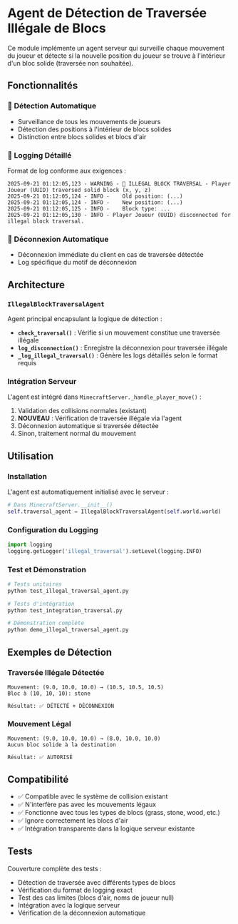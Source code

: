 # Agent de Détection de Traversée Illégale de Blocs

Ce module implémente un agent serveur qui surveille chaque mouvement du joueur et détecte si la nouvelle position du joueur se trouve à l'intérieur d'un bloc solide (traversée non souhaitée).

## Fonctionnalités

### 🚨 Détection Automatique
- Surveillance de tous les mouvements de joueurs
- Détection des positions à l'intérieur de blocs solides
- Distinction entre blocs solides et blocs d'air

### 📝 Logging Détaillé
Format de log conforme aux exigences :

```
2025-09-21 01:12:05,123 - WARNING - 🚨 ILLEGAL BLOCK TRAVERSAL - Player Joueur (UUID) traversed solid block (x, y, z)
2025-09-21 01:12:05,124 - INFO -    Old position: (...)
2025-09-21 01:12:05,124 - INFO -    New position: (...)
2025-09-21 01:12:05,125 - INFO -    Block type: ...
2025-09-21 01:12:05,130 - INFO - Player Joueur (UUID) disconnected for illegal block traversal.
```

### 🔌 Déconnexion Automatique
- Déconnexion immédiate du client en cas de traversée détectée
- Log spécifique du motif de déconnexion

## Architecture

### `IllegalBlockTraversalAgent`
Agent principal encapsulant la logique de détection :

- **`check_traversal()`** : Vérifie si un mouvement constitue une traversée illégale
- **`log_disconnection()`** : Enregistre la déconnexion pour traversée illégale  
- **`_log_illegal_traversal()`** : Génère les logs détaillés selon le format requis

### Intégration Serveur
L'agent est intégré dans `MinecraftServer._handle_player_move()` :

1. Validation des collisions normales (existant)
2. **NOUVEAU** : Vérification de traversée illégale via l'agent
3. Déconnexion automatique si traversée détectée
4. Sinon, traitement normal du mouvement

## Utilisation

### Installation
L'agent est automatiquement initialisé avec le serveur :

```python
# Dans MinecraftServer.__init__()
self.traversal_agent = IllegalBlockTraversalAgent(self.world.world)
```

### Configuration du Logging
```python
import logging
logging.getLogger('illegal_traversal').setLevel(logging.INFO)
```

### Test et Démonstration
```bash
# Tests unitaires
python test_illegal_traversal_agent.py

# Tests d'intégration  
python test_integration_traversal.py

# Démonstration complète
python demo_illegal_traversal_agent.py
```

## Exemples de Détection

### Traversée Illégale Détectée
```
Mouvement: (9.0, 10.0, 10.0) → (10.5, 10.5, 10.5)
Bloc à (10, 10, 10): stone

Résultat: ✅ DÉTECTÉ + DÉCONNEXION
```

### Mouvement Légal
```  
Mouvement: (9.0, 10.0, 10.0) → (8.0, 10.0, 10.0)
Aucun bloc solide à la destination

Résultat: ✅ AUTORISÉ
```

## Compatibilité

- ✅ Compatible avec le système de collision existant
- ✅ N'interfère pas avec les mouvements légaux
- ✅ Fonctionne avec tous les types de blocs (grass, stone, wood, etc.)
- ✅ Ignore correctement les blocs d'air
- ✅ Intégration transparente dans la logique serveur existante

## Tests

Couverture complète des tests :
- Détection de traversée avec différents types de blocs
- Vérification du format de logging exact
- Test des cas limites (blocs d'air, noms de joueur null)
- Intégration avec la logique serveur
- Vérification de la déconnexion automatique
